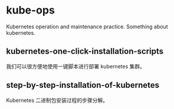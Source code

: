 # kube-ops

Kubernetes operation and maintenance practice. Something about kubernetes.

## kubernetes-one-click-installation-scripts

我们可以很方便地使用一键脚本进行部署 kubernetes 集群。

## step-by-step-installation-of-kubernetes

Kubernetes 二进制包安装过程的步骤分解。
